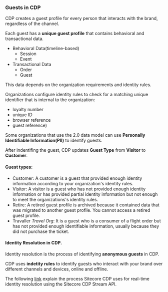 ### Guests in CDP

CDP creates a guest profile for every person that interacts with the brand, regardless of the channel. 

Each guest has a **unique guest profile** that contains behavioral and transactional data.

- Behavioral Data(timeline-based)
    - Session
    - Event
- Transactional Data
    - Order
    - Guest

This data depends on the organization requirements and identity rules.

Organizations configure identity rules to check for a matching unique identifier that is internal to the organization:
- loyalty number
- unique ID
- browser reference
- guest reference)

Some organizations that use the 2.0 data model can use **Personally Identifiable Information(PII)** to identify guests.

After indentifing the guest, CDP updates **Guest Type** from **Visitor** to **Customer**.

#### Guest types:

- Customer:
    A customer is a guest that provided enough identity information according to your organization's identity rules.
- Visitor:
    A visitor is a guest who has not provided enough identity information or has provided partial identity information but not enough to meet the organizations's identity rules.
- Retire:
    A retired guest profile is archived because it contained data that was migrated to another guest profile. You cannot access a retired guest profile.
- Travaller *Travel Org*:
    It is a guest who is a consumer of a flight order but has not provided enough identifiable information, usually because they did not purchase the ticket.

#### Identity Resolution in CDP.

Identity resolution is the process of identifying **anonymous guests** in CDP.

CDP uses **indetity rules** to identify guests who interact with your brand over different channels and devices, online and offline.

The following [link](https://doc.sitecore.com/cdp/en/users/sitecore-cdp/understanding-identity-resolution-in-sitecore-cdp.html) explain the process Sitecore CDP uses for real-time identity resolution using the Sitecore CDP Stream API.
